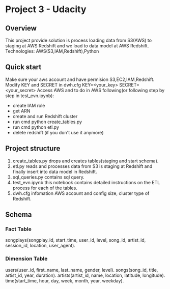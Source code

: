 # Project 3 - Udacity 
## Overview 
This project provide solution  is process loading data from S3(AWS) to staging at AWS Redshift and we load to data model at AWS Redshift.
Technologies: AWS(S3,IAM,Redshift),Python
## Quick start
Make sure your aws account and have permision S3,EC2,IAM,Redshift.
Modify KEY and SECRET in dwh.cfg 
KEY=<your_key>
SECRET=<your_secret>
Access AWS and to do in AWS following(or following step by step in test_evn.ipynb):
- create IAM role 
- get ARN
- create and run Redshift cluster
- run cmd python create_tables.py
- run cmd python etl.py
- delete redshift (if you don't use it anymore)
## Project structure
1. create_tables.py drops and creates tables(staging and start schema).
2. etl.py reads and processes data from S3 is staging at Redshift and finally insert into data model in Redshift.
3. sql_queries.py contains sql query.
4. test_evn.ipynb this notebook contains detailed instructions on the ETL process for each of the tables.
5. dwh.cfg infomation AWS account and config size, cluster type of Redshift.
## Schema 
### Fact Table
songplays(songplay_id, start_time, user_id, level, song_id, artist_id, session_id, location, user_agent).
### Dimension Table
users(user_id, first_name, last_name, gender, level).
songs(song_id, title, artist_id, year, duration).
artists(artist_id, name, location, latitude, longitude).
time(start_time, hour, day, week, month, year, weekday).
